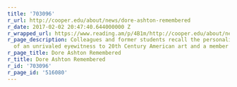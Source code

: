 ```yaml
---
title: '703096'
r_url: http://cooper.edu/about/news/dore-ashton-remembered
r_date: 2017-02-02 20:47:40.644000000 Z
r_wrapped_url: https://www.reading.am/p/4B1m/http://cooper.edu/about/news/dore-ashton-remembered
r_page_description: Colleagues and former students recall the personality and influence
  of an unrivaled eyewitness to 20th Century American art and a member of the faculty...
r_page_title: Dore Ashton Remembered
r_title: Dore Ashton Remembered
r_id: '703096'
r_page_id: '516080'
---
```


